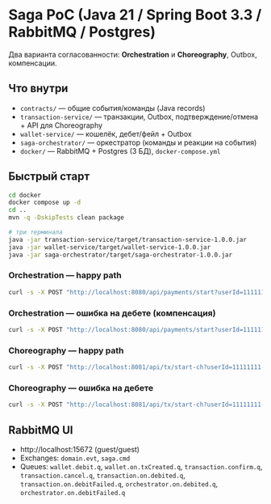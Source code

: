 # Saga PoC (Java 21 / Spring Boot 3.3 / RabbitMQ / Postgres)

Два варианта согласованности: **Orchestration** и **Choreography**, Outbox, компенсации.

## Что внутри
- `contracts/` — общие события/команды (Java records)
- `transaction-service/` — транзакции, Outbox, подтверждение/отмена + API для Choreography
- `wallet-service/` — кошелёк, дебет/фейл + Outbox
- `saga-orchestrator/` — оркестратор (команды и реакции на события)
- `docker/` — RabbitMQ + Postgres (3 БД), `docker-compose.yml`

## Быстрый старт
```bash
cd docker
docker compose up -d
cd ..
mvn -q -DskipTests clean package

# три терминала
java -jar transaction-service/target/transaction-service-1.0.0.jar
java -jar wallet-service/target/wallet-service-1.0.0.jar
java -jar saga-orchestrator/target/saga-orchestrator-1.0.0.jar
```

### Orchestration — happy path
```bash
curl -s -X POST "http://localhost:8080/api/payments/start?userId=11111111-1111-1111-1111-111111111111&amount=500&failDebit=false" | jq
```

### Orchestration — ошибка на дебете (компенсация)
```bash
curl -s -X POST "http://localhost:8080/api/payments/start?userId=11111111-1111-1111-1111-111111111111&amount=500000&failDebit=true" | jq
```

### Choreography — happy path
```bash
curl -s -X POST "http://localhost:8081/api/tx/start-ch?userId=11111111-1111-1111-1111-111111111111&amount=700&failDebit=false" | jq
```

### Choreography — ошибка на дебете
```bash
curl -s -X POST "http://localhost:8081/api/tx/start-ch?userId=11111111-1111-1111-1111-111111111111&amount=999999&failDebit=true" | jq
```

## RabbitMQ UI
- http://localhost:15672 (guest/guest)
- Exchanges: `domain.evt`, `saga.cmd`
- Queues: `wallet.debit.q`, `wallet.on.txCreated.q`, `transaction.confirm.q`, `transaction.cancel.q`, `transaction.on.debited.q`, `transaction.on.debitFailed.q`, `orchestrator.on.debited.q`, `orchestrator.on.debitFailed.q`
